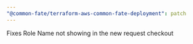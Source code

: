 ```yaml
---
"@common-fate/terraform-aws-common-fate-deployment": patch
---
```


Fixes Role Name not showing in the new request checkout
